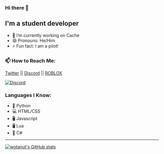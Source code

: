 ### Hi there 👋

## I'm a student developer

- 🔭 I’m currently working on Cache
- 😄 Pronouns: He/Him
- ⚡ Fun fact: I am a pilot!

### 📫 How to Reach Me:
[Twitter](https://www.twitter.com/wotanut1) || [Discord](https://www.discord.com/invite/G993wHvy5d) || [ROBLOX](https://www.roblox.com/groups/9168518/Wotanut-Studios#!/about)

<!-- ![Discord](https://discord.c99.nl/widget/theme-3/725945760629129277.png) -->
<a href="https://discord.com/users/<705798778472366131>">
<img src="https://discord.c99.nl/widget/theme-2/705798778472366131.png" alt="Discord"/>
</a>

### Languages I Know:
- 🐍 Python
- 💻 HTML/CSS
- 🖥️ Javascript
- 🖥️ Lua
- 💾 C#
---
[![wotanut's GitHub stats](https://github-readme-stats.vercel.app/api?username=wotanut&theme=radical&show_icons=true)](https://github.com/anuraghazra/github-readme-stats)
